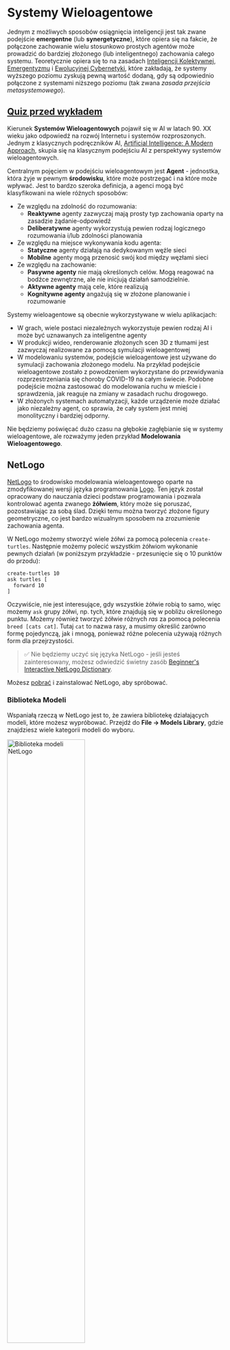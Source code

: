 <!--
CO_OP_TRANSLATOR_METADATA:
{
  "original_hash": "38a1185ae3d54b180378bbd71ae3ef16",
  "translation_date": "2025-09-23T13:49:40+00:00",
  "source_file": "lessons/6-Other/23-MultiagentSystems/README.md",
  "language_code": "pl"
}
-->
# Systemy Wieloagentowe

Jednym z możliwych sposobów osiągnięcia inteligencji jest tak zwane podejście **emergentne** (lub **synergetyczne**), które opiera się na fakcie, że połączone zachowanie wielu stosunkowo prostych agentów może prowadzić do bardziej złożonego (lub inteligentnego) zachowania całego systemu. Teoretycznie opiera się to na zasadach [Inteligencji Kolektywnej](https://en.wikipedia.org/wiki/Collective_intelligence), [Emergentyzmu](https://en.wikipedia.org/wiki/Global_brain) i [Ewolucyjnej Cybernetyki](https://en.wikipedia.org/wiki/Global_brain), które zakładają, że systemy wyższego poziomu zyskują pewną wartość dodaną, gdy są odpowiednio połączone z systemami niższego poziomu (tak zwana *zasada przejścia metasystemowego*).

## [Quiz przed wykładem](https://ff-quizzes.netlify.app/en/ai/quiz/45)

Kierunek **Systemów Wieloagentowych** pojawił się w AI w latach 90. XX wieku jako odpowiedź na rozwój Internetu i systemów rozproszonych. Jednym z klasycznych podręczników AI, [Artificial Intelligence: A Modern Approach](https://en.wikipedia.org/wiki/Artificial_Intelligence:_A_Modern_Approach), skupia się na klasycznym podejściu AI z perspektywy systemów wieloagentowych.

Centralnym pojęciem w podejściu wieloagentowym jest **Agent** - jednostka, która żyje w pewnym **środowisku**, które może postrzegać i na które może wpływać. Jest to bardzo szeroka definicja, a agenci mogą być klasyfikowani na wiele różnych sposobów:

* Ze względu na zdolność do rozumowania:
   - **Reaktywne** agenty zazwyczaj mają prosty typ zachowania oparty na zasadzie żądanie-odpowiedź
   - **Deliberatywne** agenty wykorzystują pewien rodzaj logicznego rozumowania i/lub zdolności planowania
* Ze względu na miejsce wykonywania kodu agenta:
   - **Statyczne** agenty działają na dedykowanym węźle sieci
   - **Mobilne** agenty mogą przenosić swój kod między węzłami sieci
* Ze względu na zachowanie:
   - **Pasywne agenty** nie mają określonych celów. Mogą reagować na bodźce zewnętrzne, ale nie inicjują działań samodzielnie.
   - **Aktywne agenty** mają cele, które realizują
   - **Kognitywne agenty** angażują się w złożone planowanie i rozumowanie

Systemy wieloagentowe są obecnie wykorzystywane w wielu aplikacjach:

* W grach, wiele postaci niezależnych wykorzystuje pewien rodzaj AI i może być uznawanych za inteligentne agenty
* W produkcji wideo, renderowanie złożonych scen 3D z tłumami jest zazwyczaj realizowane za pomocą symulacji wieloagentowej
* W modelowaniu systemów, podejście wieloagentowe jest używane do symulacji zachowania złożonego modelu. Na przykład podejście wieloagentowe zostało z powodzeniem wykorzystane do przewidywania rozprzestrzeniania się choroby COVID-19 na całym świecie. Podobne podejście można zastosować do modelowania ruchu w mieście i sprawdzenia, jak reaguje na zmiany w zasadach ruchu drogowego.
* W złożonych systemach automatyzacji, każde urządzenie może działać jako niezależny agent, co sprawia, że cały system jest mniej monolityczny i bardziej odporny.

Nie będziemy poświęcać dużo czasu na głębokie zagłębianie się w systemy wieloagentowe, ale rozważymy jeden przykład **Modelowania Wieloagentowego**.

## NetLogo

[NetLogo](https://ccl.northwestern.edu/netlogo/) to środowisko modelowania wieloagentowego oparte na zmodyfikowanej wersji języka programowania [Logo](https://en.wikipedia.org/wiki/Logo_(programming_language)). Ten język został opracowany do nauczania dzieci podstaw programowania i pozwala kontrolować agenta zwanego **żółwiem**, który może się poruszać, pozostawiając za sobą ślad. Dzięki temu można tworzyć złożone figury geometryczne, co jest bardzo wizualnym sposobem na zrozumienie zachowania agenta.

W NetLogo możemy stworzyć wiele żółwi za pomocą polecenia `create-turtles`. Następnie możemy polecić wszystkim żółwiom wykonanie pewnych działań (w poniższym przykładzie - przesunięcie się o 10 punktów do przodu):

```
create-turtles 10
ask turtles [
  forward 10
]
```

Oczywiście, nie jest interesujące, gdy wszystkie żółwie robią to samo, więc możemy `ask` grupy żółwi, np. tych, które znajdują się w pobliżu określonego punktu. Możemy również tworzyć żółwie różnych *ras* za pomocą polecenia `breed [cats cat]`. Tutaj `cat` to nazwa rasy, a musimy określić zarówno formę pojedynczą, jak i mnogą, ponieważ różne polecenia używają różnych form dla przejrzystości.

> ✅ Nie będziemy uczyć się języka NetLogo - jeśli jesteś zainteresowany, możesz odwiedzić świetny zasób [Beginner's Interactive NetLogo Dictionary](https://ccl.northwestern.edu/netlogo/bind/).

Możesz [pobrać](https://ccl.northwestern.edu/netlogo/download.shtml) i zainstalować NetLogo, aby spróbować.

### Biblioteka Modeli

Wspaniałą rzeczą w NetLogo jest to, że zawiera bibliotekę działających modeli, które możesz wypróbować. Przejdź do **File &rightarrow; Models Library**, gdzie znajdziesz wiele kategorii modeli do wyboru.

<img alt="Biblioteka modeli NetLogo" src="images/NetLogo-ModelLib.png" width="60%"/>

> Zrzut ekranu biblioteki modeli autorstwa Dmitry Soshnikov

Możesz otworzyć jeden z modeli, na przykład **Biology &rightarrow; Flocking**.

### Główne zasady

Po otwarciu modelu zostaniesz przeniesiony na główny ekran NetLogo. Oto przykładowy model opisujący populację wilków i owiec, biorąc pod uwagę ograniczone zasoby (trawę).

![Główny ekran NetLogo](../../../../../translated_images/NetLogo-Main.32653711ec1a01b3cab22ec0b148e64193d0b979b055285bef329d5e3d6958c5.pl.png)

> Zrzut ekranu autorstwa Dmitry Soshnikov

Na tym ekranie możesz zobaczyć:

* Sekcję **Interface**, która zawiera:
  - Główne pole, na którym żyją wszyscy agenci
  - Różne kontrolki: przyciski, suwaki itp.
  - Wykresy, które można wykorzystać do wyświetlania parametrów symulacji
* Zakładkę **Code**, która zawiera edytor, w którym można pisać programy w NetLogo

W większości przypadków interfejs będzie miał przycisk **Setup**, który inicjalizuje stan symulacji, oraz przycisk **Go**, który rozpoczyna wykonanie. Są one obsługiwane przez odpowiednie procedury w kodzie, które wyglądają tak:

```
to go [
...
]
```

Świat NetLogo składa się z następujących obiektów:

* **Agenci** (żółwie), którzy mogą poruszać się po polu i wykonywać różne działania. Możesz wydawać polecenia agentom za pomocą składni `ask turtles [...]`, a kod w nawiasach jest wykonywany przez wszystkich agentów w *trybie żółwia*.
* **Łaty** to kwadratowe obszary pola, na których żyją agenci. Możesz odwoływać się do wszystkich agentów na tej samej łacie lub zmieniać kolory łaty i inne właściwości. Możesz również `ask patches`, aby coś zrobiły.
* **Obserwator** to unikalny agent, który kontroluje świat. Wszystkie procedury obsługiwane przez przyciski są wykonywane w *trybie obserwatora*.

> ✅ Piękno środowiska wieloagentowego polega na tym, że kod uruchamiany w trybie żółwia lub w trybie łaty jest wykonywany jednocześnie przez wszystkich agentów równolegle. Dzięki temu, pisząc niewielką ilość kodu i programując zachowanie pojedynczego agenta, można stworzyć złożone zachowanie całego systemu symulacji.

### Flocking

Jako przykład zachowania wieloagentowego rozważmy **[Flocking](https://en.wikipedia.org/wiki/Flocking_(behavior))**. Flocking to złożony wzorzec bardzo podobny do tego, jak stada ptaków latają. Obserwując ich lot, można pomyśleć, że podążają za jakimś zbiorowym algorytmem lub że posiadają pewną formę *inteligencji kolektywnej*. Jednak to złożone zachowanie pojawia się, gdy każdy indywidualny agent (w tym przypadku *ptak*) obserwuje tylko innych agentów w niewielkiej odległości od siebie i przestrzega trzech prostych zasad:

* **Wyrównanie** - kieruje się w stronę średniego kierunku sąsiednich agentów
* **Spójność** - stara się kierować w stronę średniej pozycji sąsiadów (*przyciąganie na dużą odległość*)
* **Separacja** - gdy zbliża się zbyt blisko do innych ptaków, stara się oddalić (*odpychanie na krótką odległość*)

Możesz uruchomić przykład flockingu i obserwować zachowanie. Możesz również dostosować parametry, takie jak *stopień separacji* czy *zakres widzenia*, który definiuje, jak daleko każdy ptak może widzieć. Zauważ, że jeśli zmniejszysz zakres widzenia do 0, wszystkie ptaki stają się "ślepe" i flocking się zatrzymuje. Jeśli zmniejszysz separację do 0, wszystkie ptaki zbierają się w prostą linię.

> ✅ Przełącz się na zakładkę **Code** i zobacz, gdzie trzy zasady flockingu (wyrównanie, spójność i separacja) są zaimplementowane w kodzie. Zwróć uwagę, jak odwołujemy się tylko do tych agentów, którzy są w zasięgu wzroku.

### Inne modele do zobaczenia

Istnieje kilka innych interesujących modeli, które możesz wypróbować:

* **Art &rightarrow; Fireworks** pokazuje, jak fajerwerki mogą być uznawane za zbiorowe zachowanie indywidualnych strumieni ognia
* **Social Science &rightarrow; Traffic Basic** i **Social Science &rightarrow; Traffic Grid** pokazują model ruchu miejskiego w 1D i 2D z lub bez sygnalizacji świetlnej. Każdy samochód w symulacji przestrzega następujących zasad:
   - Jeśli przestrzeń przed nim jest pusta - przyspiesz (do określonej maksymalnej prędkości)
   - Jeśli widzi przeszkodę przed sobą - hamuj (i możesz dostosować, jak daleko kierowca może widzieć)
* **Social Science &rightarrow; Party** pokazuje, jak ludzie grupują się podczas przyjęcia koktajlowego. Możesz znaleźć kombinację parametrów, które prowadzą do najszybszego wzrostu szczęścia grupy.

Jak widać z tych przykładów, symulacje wieloagentowe mogą być bardzo użytecznym sposobem na zrozumienie zachowania złożonego systemu składającego się z jednostek przestrzegających tych samych lub podobnych zasad. Mogą być również używane do kontrolowania wirtualnych agentów, takich jak [NPC](https://en.wikipedia.org/wiki/NPC) w grach komputerowych lub agentów w animowanych światach 3D.

## Agenci Deliberatywni

Opisani powyżej agenci są bardzo prostymi jednostkami, reagującymi na zmiany w środowisku za pomocą pewnego rodzaju algorytmu. Są to **agenci reaktywni**. Jednak czasami agenci mogą rozumować i planować swoje działania, w takim przypadku nazywani są **deliberatywnymi**.

Typowym przykładem może być osobisty agent, który otrzymuje instrukcję od człowieka, aby zarezerwować wycieczkę wakacyjną. Załóżmy, że istnieje wiele agentów żyjących w Internecie, którzy mogą mu pomóc. Powinien wtedy skontaktować się z innymi agentami, aby sprawdzić, jakie loty są dostępne, jakie są ceny hoteli na różne daty i spróbować wynegocjować najlepszą cenę. Gdy plan wakacji zostanie ukończony i potwierdzony przez właściciela, może przystąpić do rezerwacji.

Aby to zrobić, agenci muszą **komunikować się**. Do skutecznej komunikacji potrzebują:

* Pewnych **standardowych języków do wymiany wiedzy**, takich jak [Knowledge Interchange Format](https://en.wikipedia.org/wiki/Knowledge_Interchange_Format) (KIF) i [Knowledge Query and Manipulation Language](https://en.wikipedia.org/wiki/Knowledge_Query_and_Manipulation_Language) (KQML). Języki te są projektowane na podstawie [Teorii Aktów Mowy](https://en.wikipedia.org/wiki/Speech_act).
* Języki te powinny również zawierać pewne **protokoły negocjacyjne**, oparte na różnych **typach aukcji**.
* **Wspólnej ontologii**, aby odwoływać się do tych samych pojęć, znając ich semantykę
* Sposobu na **odkrycie**, co różni agenci mogą zrobić, również opartego na pewnego rodzaju ontologii

Agenci deliberatywni są znacznie bardziej skomplikowani niż reaktywni, ponieważ nie tylko reagują na zmiany w środowisku, ale także powinni być w stanie *inicjować* działania. Jedną z proponowanych architektur dla agentów deliberatywnych jest tak zwany agent Wiara-Pragnienie-Intencja (BDI):

* **Wiara** tworzy zbiór wiedzy o środowisku agenta. Może być strukturyzowana jako baza wiedzy lub zbiór reguł, które agent może zastosować do konkretnej sytuacji w środowisku.
* **Pragnienia** definiują, co agent chce osiągnąć, czyli jego cele. Na przykład celem osobistego asystenta powyżej jest zarezerwowanie wycieczki, a celem agenta hotelowego jest maksymalizacja zysku.
* **Intencje** to konkretne działania, które agent planuje podjąć, aby osiągnąć swoje cele. Działania zazwyczaj zmieniają środowisko i powodują komunikację z innymi agentami.

Istnieją platformy dostępne do budowy systemów wieloagentowych, takie jak [JADE](https://jade.tilab.com/). [Ten artykuł](https://arxiv.org/ftp/arxiv/papers/2007/2007.08961.pdf) zawiera przegląd platform wieloagentowych, wraz z krótką historią systemów wieloagentowych i ich różnymi scenariuszami użycia.

## Podsumowanie

Systemy wieloagentowe mogą przybierać bardzo różne formy i być wykorzystywane w wielu różnych aplikacjach. 
Wszystkie skupiają się na prostszym zachowaniu pojedynczego agenta, a bardziej złożone zachowanie całego systemu osiągają dzięki **efektowi synergii**.

## 🚀 Wyzwanie

Przenieś tę lekcję do rzeczywistości i spróbuj zaprojektować system wieloagentowy, który może rozwiązać problem. Co na przykład musiałby zrobić system wieloagentowy, aby zoptymalizować trasę szkolnego autobusu? Jak mógłby działać w piekarni?

## [Quiz po wykładzie](https://ff-quizzes.netlify.app/en/ai/quiz/46)

## Przegląd i samodzielna nauka

Przeanalizuj zastosowanie tego typu systemów w przemyśle. Wybierz dziedzinę, taką jak produkcja lub przemysł gier wideo, i odkryj, jak systemy wieloagentowe mogą być wykorzystywane do rozwiązywania unikalnych problemów.

## [Zadanie NetLogo](assignment.md)

---

